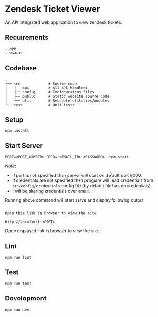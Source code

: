 # Zendesk Ticket Viewer
An API integrated web application to view zendesk tickets.

## Requirements
    - NPM
    - NodeJS

## Codebase
```
.
├── src             # Source code
│   ├── api         # All API handlers                
│   ├── config      # Configuration files
│   ├── public      # Static website source code
│   └── util        # Reusable utilities/modules
└── test            # Unit tests
```

## Setup
```
npm install
```

## Start Server
```
PORT=<PORT_NUMBER> CRED='<EMAIL_ID>:<PASSWORD>' npm start
```
*Note:* 
 - If port is not specified then server will start on default port 9000.
 - If credentials are not specified then program will read credentials from `src/config/credentials` config file (by default file has no credentials).
 - I will be sharing credentials over email.

Running above command will start serve and display following output
```

Open this link in browser to view the site

http://localhost:<PORT>

```
Open displayed link in browser to view the site.

## Lint
```
npm run lint
```

## Test
```
npm run test
```

## Development
```
npm run dev
```
